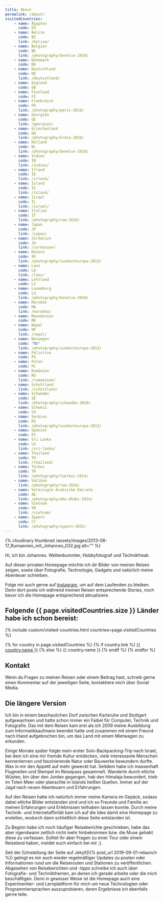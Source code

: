 ```yaml
---
title: About
permalink: /about/
visitedCountries:
    - name: Ägypten
      code: EG
    - name: Belize
      code: BZ
      link: /belize/
    - name: Belgien
      code: BE
      link: /photography/benelux-2010/
    - name: Dänemark
      code: DK
    - name: Deutschland
      code: DE
      link: /deutschland/
    - name: England
      code: GB
    - name: Finnland
      code: FI
    - name: Frankreich
      code: FR
      link: /photography/paris-2019/
    - name: Georgien
      code: GE
      link: /georgien/
    - name: Griechenland
      code: GR
      link: /photography/kreta-2016/
    - name: Holland
      code: NL
      link: /photography/benelux-2010/
    - name: Indien
      code: IN
      link: /indien/
    - name: Irland
      code: IE
      link: /irland/
    - name: Island
      code: IS
      link: /island/
    - name: Israel
      code: IL
      link: /israel/
    - name: Italien
      code: IT
      link: /photography/rom-2016/
    - name: Japan
      code: JP
      link: /japan/
    - name: Jordanien
      code: JO
      link: /jordanien/
    - name: Kosovo
      code: XK
      link: /photography/suedosteuropa-2013/
    - name: Laos
      code: LA
      link: /laos/
    - name: Lettland
      code: LV
    - name: Luxemburg
      code: LU
      link: /photography/benelux-2010/
    - name: Marokko
      code: MA
      link: /marokko/
    - name: Mazedonien
      code: MK
    - name: Nepal
      code: NP
      link: /nepal/
    - name: Norwegen
      code: "NO"
      link: /photography/suedosteuropa-2013/
    - name: Palistina
      code: PS
    - name: Polen
      code: PL
    - name: Rumänien
      code: RO
      link: /rumaenien/
    - name: Schottland
      link: /schottland/
    - name: Schweden
      code: SE
      link: /photography/schweden-2010/
    - name: Schweiz
      code: CH
    - name: Serbien
      code: RS
      link: /photography/suedosteuropa-2013/
    - name: Spanien
      code: ES
    - name: Sri Lanka
      code: LK
      link: /sri-lanka/
    - name: Thailand
      code: TH
      link: /thailand/
    - name: Türkei
      code: TR
      link: /photography/tuerkei-2014/
    - name: Vatikan
      link: /photography/rom-2016/
    - name: Vereinigte Arabische Emirate
      code: AE
      link: /photography/abu-dhabi-2014/
    - name: Vietnam
      code: VN
      link: /vietnam/
    - name: Zypern
      code: CY
      link: /photography/zypern-2015/
---
```

<p class="float-left mr-2">
{% cloudinary thumbnail /assets/images/2013-08-17_Rumaenien_mit_Johannes_032.jpg alt="" %}
</p>

Hi, ich bin Johannes. Weltenbummler, Hobbyfotograf und Technikfreak.

Auf dieser privaten Homepage möchte ich dir Bilder von meinen Reisen zeigen, sowie über Fotografie, 
Technologie, Gadgets und natürlich meine Abenteuer schreiben.

Folge mir auch gerne auf [Instagram](https://www.instagram.com/gamue16/), um auf dem Laufenden zu bleiben. 
Denn dort poste ich während meinen Reisen entsprechende Stories, noch bevor ich die Homepage entsprechend aktualisiere.

<div class="clear-both"></div>

## Folgende {{ page.visitedCountries.size }} Länder habe ich schon bereist:

{% include custom/visited-countries.html countries=page.visitedCountries %}

<div class="text-xs md:text-sm mt-4 flex flex-wrap justify-center">
{% for country in page.visitedCountries %}
    <span class="p-1 m-0.5 border border-gray-300 rounded-lg">
    {% if country.link %}
    <a href="{{ country.link }}">{{ country.name }}</a>
    {% else %}
    {{ country.name }}
    {% endif %}
    </span>
{% endfor %}
</div>

## Kontakt

Wenn du Fragen zu meinen Reisen oder einem Beitrag hast, schreib gerne einen Kommentar auf der jeweiligen Seite, 
kontaktiere mich über Social Media.

## Die längere Version

Ich bin in einem beschaulichen Dorf zwischen Karlsruhe und Stuttgart aufgewachsen und hatte schon immer 
ein Faibel für Computer, Technik und Fotografie. Das mit dem Reisen kam erst als ich 2009 meine 
Ausbildung zum Informatikkaufmann beendet hatte und zusammen mit einem Freund nach Irland aufgebrochen bin, 
um das Land mit einem Mietwagen zu erkunden.

Einige Monate später folgte mein erster Solo-Backpacking-Trip nach Israel, bei dem ich eine mir fremde Kultur entdecken, 
viele interessante Menschen kennenlernen und faszinierende Natur oder Bauwerke bewundern durfte. 
Was in mir den Appetit auf mehr geweckt hat. Seitdem habe ich massenhaft Flugmeilen und Stempel im Reisepass gesammelt. 
Wanderte durch etliche Wüsten, bin über den Jordan gegangen, hab den Himalaja bewundert, 
trieb im Toten Meer oder planschte in Islands heißen Quellen. Immer auf der Jagd nach neuen Abenteuern und Erfahrungen.

Auf den Reisen hatte ich natürlich immer meine Kamera im Gepäck, sodass dabei etliche Bilder entstanden sind und 
ich so Freunde und Familie an meinen Erfahrungen und Erlebnissen teilhaben lassen konnte. 
Durch meine Technik- und Internetaffinität kam ich auf die Idee damit eine Homepage zu erstellen, wodurch dann schließlich diese Seite entstanden ist. 

Zu Beginn habe ich noch häufiger Reiseberichte geschrieben, habe das aber irgendwann zeitlich nicht mehr hinbekommen bzw. 
die Muse gehabt diese zu verfassen. Solltet ihr aber Fragen zu einer Tour oder einem Reiseland haben, 
meldet euch einfach bei mir ;). 

Seit der [Umstellung der Seite auf Jekyll]({% post_url 2019-09-01-relaunch %}) gelingt es mir auch wieder regelmäßiger Updates zu posten 
oder Informationen rund um die Reiserouten und Stationen zu veröffentlichen. 
Abgesehen von Reiseberichten und -tipps schreibe ich auch über Fotografie- und Technikthemen, 
an denen ich gerade arbeite oder die mich beschäftigen. Denn in gewisser Weise ist die Homepage auch eine Experimentier- 
und Lernplattform für mich um neue Technologien oder Programmiersprachen auszuprobieren, deren Ergebnisse ich ebenfalls gerne teile.
